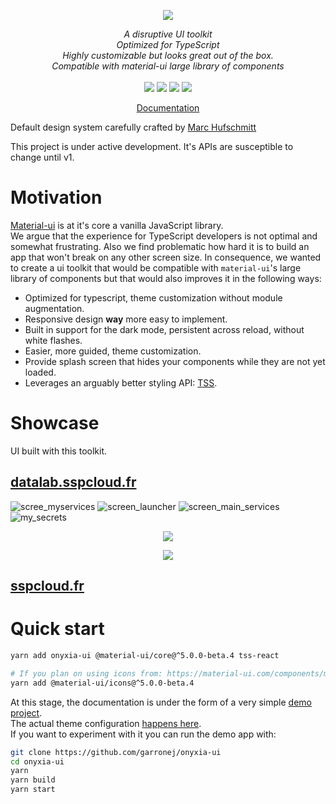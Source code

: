 <p align="center">
    <img src="https://user-images.githubusercontent.com/6702424/120405033-efe83900-c347-11eb-9a7c-7b680c26a18c.png">  
</p>
<p align="center">
    <i>A disruptive UI toolkit</i><br>
    <i>Optimized for TypeScript</i><br>
    <i>Highly customizable but looks great out of the box.</i><br>
    <i>Compatible with material-ui large library of components</i>
    <br>
    <br>
    <img src="https://github.com/garronej/onyxia-ui/workflows/ci/badge.svg?branch=main">
    <img src="https://img.shields.io/bundlephobia/minzip/onyxia-ui">
    <img src="https://img.shields.io/npm/dw/onyxia-ui">
    <img src="https://img.shields.io/npm/l/onyxia-ui">
</p>
<p align="center">
  <a href="https://ui.onyxia.dev">Documentation</a>
</p>

Default design system carefully crafted by [Marc Hufschmitt](http://marchufschmitt.fr/)

This project is under active development. It's APIs are susceptible to change until v1.

# Motivation

[Material-ui](https://material-ui.com) is at it's core a vanilla JavaScript library.  
We argue that the experience for TypeScript developers is not optimal and somewhat frustrating.
Also we find problematic how hard it is to build an app that won't break on any other screen size.
In consequence, we wanted to create a ui toolkit that would be compatible with
`material-ui`'s large library of components but that would also improves it in the following ways:

-   Optimized for typescript, theme customization without module augmentation.
-   Responsive design **way** more easy to implement.
-   Built in support for the dark mode, persistent across reload, without white flashes.
-   Easier, more guided, theme customization.
-   Provide splash screen that hides your components while they are not yet loaded.
-   Leverages an arguably better styling API: [TSS](https://github.com/garronej/tss-react).

# Showcase

UI built with this toolkit.

## [datalab.sspcloud.fr](https://datalab.sspcloud.fr/catalog/inseefrlab-helm-charts-datascience)

![scree_myservices](https://user-images.githubusercontent.com/6702424/121828699-a8a36600-ccc0-11eb-903c-1cd4b6cbb0ff.png)
![screen_launcher](https://user-images.githubusercontent.com/6702424/121828696-a80acf80-ccc0-11eb-86fb-c7d0bca55d4f.png)
![screen_main_services](https://user-images.githubusercontent.com/6702424/121828700-a93bfc80-ccc0-11eb-8149-f6c85c06cffd.png)
![my_secrets](https://user-images.githubusercontent.com/6702424/121828695-a5a87580-ccc0-11eb-9e86-295fdac6c497.png)

<p align="center">
    <img src="https://user-images.githubusercontent.com/6702424/126612946-c9e0a0ce-3390-4d83-87e1-cdcb6ba623a5.gif">
</p>

<p align="center">
    <img src="https://user-images.githubusercontent.com/6702424/126614698-183e797f-a1e3-4e03-98c3-82d4b1c09bc3.gif">
</p>

## [sspcloud.fr](https://sspcloud.fr)

# Quick start

```bash
yarn add onyxia-ui @material-ui/core@^5.0.0-beta.4 tss-react

# If you plan on using icons from: https://material-ui.com/components/material-icons/
yarn add @material-ui/icons@^5.0.0-beta.4
```

At this stage, the documentation is under the form of a very simple [demo project](https://github.com/garronej/onyxia-ui/tree/main/src/test).  
The actual theme configuration [happens here](https://github.com/garronej/onyxia-ui/blob/main/src/test/src/theme.ts).  
If you want to experiment with it you can run the demo app with:

```bash
git clone https://github.com/garronej/onyxia-ui
cd onyxia-ui
yarn
yarn build
yarn start
```
